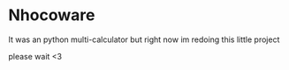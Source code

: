 # Nhocoware
It was an python multi-calculator but right now im redoing this little project

please wait <3
